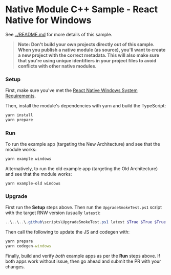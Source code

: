 # Native Module C++ Sample - React Native for Windows

See [../README.md](../README.md) for more details of this sample.

>**Note: Don't build your own projects directly out of this sample. When you publish a native module (as source), you'll want to create a new project with the correct metadata. This will also make sure that you're using unique identifiers in your project files to avoid conflicts with other native modules.**

### Setup

First, make sure you've met the [React Native Windows System Requirements](https://microsoft.github.io/react-native-windows/docs/rnw-dependencies).

Then, install the module's dependencies with yarn and build the TypeScript:

```cmd
yarn install
yarn prepare
```

### Run

To run the example app (targeting the New Architecture) and see that the module works:

```cmd
yarn example windows
```

Alternatively, to run the old example app (targeting the Old Architecture) and see that the module works:

```
yarn example-old windows
```

### Upgrade

First run the **Setup** steps above. Then run the `UpgradeSmokeTest.ps1` script with the target RNW version (usually `latest`):

```ps1
..\..\..\.github\scripts\UpgradeSmokeTest.ps1 latest $True $True $True
```

Then call the following to update the JS and codegen with:

```cmd
yarn prepare
yarn codegen-windows
```

Finally, build and verify *both* example apps as per the **Run** steps above. If both apps work without issue, then go ahead and submit the PR with your changes.

